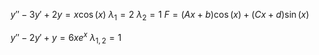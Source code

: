 $y'' - 3y' + 2y = x\cos(x)$
$\lambda_{1} = 2$
$\lambda_{2} = 1$
$F = \left( Ax + b \right) \cos(x) + \left( Cx + d \right)\sin(x)$


$y'' - 2y' + y = 6xe^{x}$
$\lambda_{1, 2} = 1$